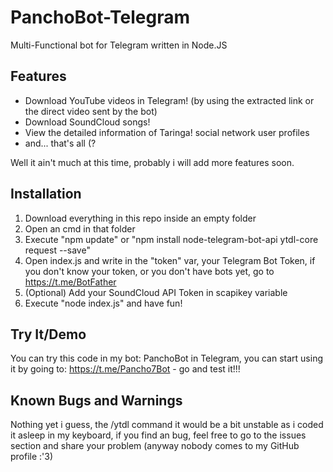 # PanchoBot-Telegram
Multi-Functional bot for Telegram written in Node.JS
## Features
- Download YouTube videos in Telegram! (by using the extracted link or the direct video sent by the bot)
- Download SoundCloud songs!
- View the detailed information of Taringa! social network user profiles
- and... that's all (?

Well it ain't much at this time, probably i will add more features soon.

## Installation
1) Download everything in this repo inside an empty folder
2) Open an cmd in that folder
3) Execute "npm update" or "npm install node-telegram-bot-api ytdl-core request --save"
4) Open index.js and write in the "token" var, your Telegram Bot Token, if you don't know your token, or you don't have bots yet, go to https://t.me/BotFather
5) (Optional) Add your SoundCloud API Token in scapikey variable
6) Execute "node index.js" and have fun!

## Try It/Demo
You can try this code in my bot: PanchoBot in Telegram, you can start using it by going to: https://t.me/Pancho7Bot - go and test it!!!

## Known Bugs and Warnings
Nothing yet i guess, the /ytdl command it would be a bit unstable as i coded it asleep in my keyboard, if you find an bug, feel free to go to the issues section and share your problem (anyway nobody comes to my GitHub profile :'3)
